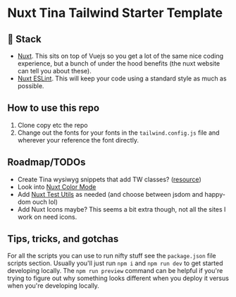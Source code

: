 # Nuxt Tina Tailwind Starter Template

## 🥞 Stack

- [Nuxt](https://nuxt.com/docs/getting-started/introduction). This sits on top of Vuejs so you get a lot of the same nice coding experience, but a bunch of under the hood benefits (the nuxt website can tell you about these).
- [Nuxt ESLint](https://eslint.nuxt.com/packages/module). This will keep your code using a standard style as much as possible.

## How to use this repo

1. Clone copy etc the repo
1. Change out the fonts for your fonts in the `tailwind.config.js` file and wherever  your reference the font directly.

## Roadmap/TODOs

- Create Tina wysiwyg snippets that add TW classes? ([resource](https://tailwindcss.nuxtjs.org/examples/content))
- Look into [Nuxt Color Mode](https://color-mode.nuxtjs.org/)
- Add [Nuxt Test Utils](https://nuxt.com/modules/test-utils) as needed (and choose between jsdom and happy-dom ouch lol)
- Add Nuxt Icons maybe? This seems a bit extra though, not all the sites I work on need icons.

## Tips, tricks, and gotchas

For all the scripts you can use to run nifty stuff see the `package.json` file scripts section. Usually you'll just run `npm i` and `npm run dev` to get started developing locally. The `npm run preview` command can be helpful if you're trying to figure out why something looks different when you deploy it versus when you're developing locally.
